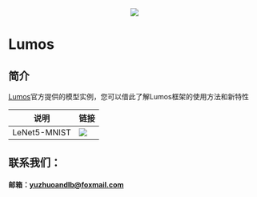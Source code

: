 <div align="center">
  <img src="https://github.com/LumosNet/Lumos/blob/master/img/Lumos.png">
</div>

# Lumos

## 简介

[Lumos](https://github.com/LumosNet/Lumos)官方提供的模型实例，您可以借此了解Lumos框架的使用方法和新特性

| 说明     | 链接                                                         |
| -------- | ------------------------------------------------------------ |
| LeNet5-MNIST | [<img src="https://img.shields.io/badge/Lumos-LeNet5-brightgreen" />](https://lumos-docs.readthedocs.io/en/latest/) |


## 联系我们：

####     邮箱：yuzhuoandlb@foxmail.com

​    